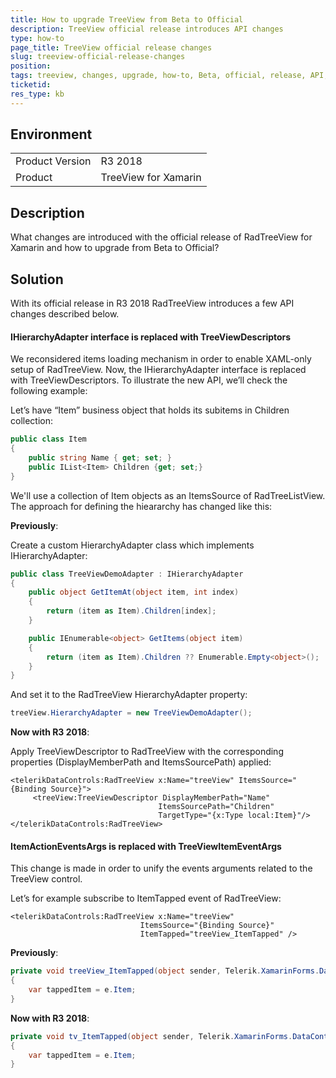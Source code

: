```yaml
---
title: How to upgrade TreeView from Beta to Official
description: TreeView official release introduces API changes
type: how-to
page_title: TreeView official release changes
slug: treeview-official-release-changes
position: 
tags: treeview, changes, upgrade, how-to, Beta, official, release, API, Xamarin, XamarinForms 
ticketid: 
res_type: kb
---
```


## Environment
<table>
	<tr>
		<td>Product Version</td>
		<td>R3 2018</td>
	</tr>
	<tr>
		<td>Product</td>
		<td>TreeView for Xamarin</td>
	</tr>
</table>


## Description

What changes are introduced with the official release of RadTreeView for Xamarin and how to upgrade from Beta to Official?

## Solution

With its official release in R3 2018 RadTreeView introduces a few API changes described below. 

#### IHierarchyAdapter interface is replaced with TreeViewDescriptors

We reconsidered items loading mechanism in order to enable XAML-only setup of RadTreeView. Now, the IHierarchyAdapter interface is replaced with TreeViewDescriptors. To illustrate the new API, we’ll check the following example:

Let’s have “Item” business object that holds its subitems in Children collection:

```C#
public class Item 
{
    public string Name { get; set; }
    public IList<Item> Children {get; set;}
}
```

We'll use a collection of Item objects as an ItemsSource of RadTreeListView. The approach for defining the hieararchy has changed like this:

**Previously**:

Create a custom HierarchyAdapter class which implements IHierarchyAdapter:

```C#
public class TreeViewDemoAdapter : IHierarchyAdapter
{
    public object GetItemAt(object item, int index)
    {
        return (item as Item).Children[index];
    }

    public IEnumerable<object> GetItems(object item)
    {
        return (item as Item).Children ?? Enumerable.Empty<object>();
    }
} 
```

And set it to the RadTreeView  HierarchyAdapter property:

```C#
treeView.HierarchyAdapter = new TreeViewDemoAdapter();
```

**Now with R3 2018**:

Apply TreeViewDescriptor to RadTreeView with the corresponding properties (DisplayMemberPath and ItemsSourcePath) applied:

```XAML
<telerikDataControls:RadTreeView x:Name="treeView" ItemsSource="{Binding Source}">
     <treeView:TreeViewDescriptor DisplayMemberPath="Name"
								 ItemsSourcePath="Children"
								 TargetType="{x:Type local:Item}"/>
</telerikDataControls:RadTreeView>
```

#### ItemActionEventsArgs is replaced with TreeViewItemEventArgs

This change is made in order to unify the events arguments related to the TreeView control.

Let’s for example subscribe to ItemTapped event of RadTreeView:

```XAML
<telerikDataControls:RadTreeView x:Name="treeView" 
							 ItemsSource="{Binding Source}" 
							 ItemTapped="treeView_ItemTapped" />
```

**Previously**:

```C#
private void treeView_ItemTapped(object sender, Telerik.XamarinForms.DataControls.TreeView.ItemActionEventArgs e)
{
	var tappedItem = e.Item;
}
```

**Now with R3 2018**:

```C#
private void tv_ItemTapped(object sender, Telerik.XamarinForms.DataControls.TreeView.TreeViewItemEventArgs e)
{
	var tappedItem = e.Item;
}
```

